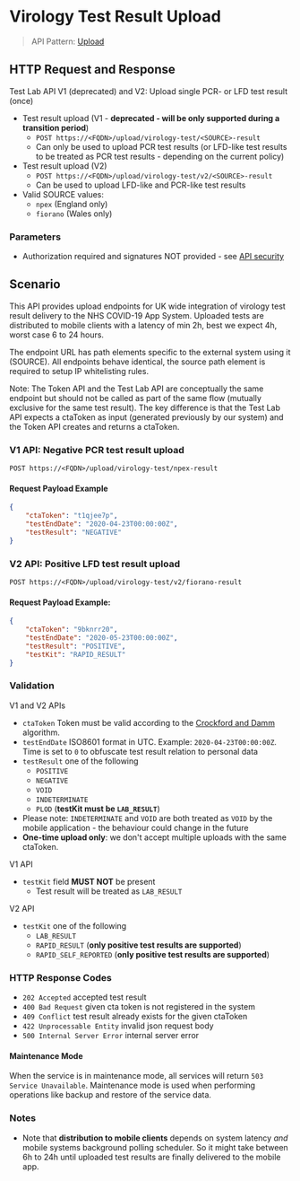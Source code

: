 # Virology Test Result Upload

> API Pattern: [Upload](../../../api-patterns.md#upload)

## HTTP Request and Response
Test Lab API V1 (deprecated) and V2: Upload single PCR- or LFD test result (once)

- Test result upload (V1 - **deprecated - will be only supported during a transition period**)
  - ```POST https://<FQDN>/upload/virology-test/<SOURCE>-result```
  - Can only be used to upload PCR test results (or LFD-like test results to be treated as PCR test results - depending on the current policy)
- Test result upload (V2)
  - ```POST https://<FQDN>/upload/virology-test/v2/<SOURCE>-result```
  - Can be used to upload LFD-like and PCR-like test results  
- Valid SOURCE values: 
  - `npex` (England only)
  - `fiorano` (Wales only)


### Parameters

- Authorization required and signatures NOT provided - see [API security](../../../api-security.md)

## Scenario

This API provides upload endpoints for UK wide integration of virology test result delivery to the NHS COVID-19 App System. Uploaded tests are distributed to mobile clients with a latency of min 2h, best we expect 4h, worst case 6 to 24 hours.

The endpoint URL has path elements specific to the external system using it (SOURCE). All endpoints behave identical, the source path element is required to setup IP whitelisting rules.

Note: The Token API and the Test Lab API are conceptually the same endpoint but should not be called as part of the same flow (mutually exclusive for the same test result).  The key difference is that the Test Lab API expects a ctaToken as input (generated previously by our system) and the Token API creates and returns a ctaToken. 

### V1 API: Negative PCR test result upload

```POST https://<FQDN>/upload/virology-test/npex-result```

#### Request Payload Example
```json
{
    "ctaToken": "t1qjee7p",
    "testEndDate": "2020-04-23T00:00:00Z",
    "testResult": "NEGATIVE"
}
```

### V2 API: Positive LFD test result upload

```POST https://<FQDN>/upload/virology-test/v2/fiorano-result```

#### Request Payload Example:
```json
{
    "ctaToken": "9bknrr20",
    "testEndDate": "2020-05-23T00:00:00Z",
    "testResult": "POSITIVE",
    "testKit": "RAPID_RESULT"    
}
```

### Validation

V1 and V2 APIs

- `ctaToken` Token must be valid according to the [Crockford and Damm](../../../../design/details/crockford-damm.md) algorithm.
- `testEndDate` ISO8601 format in UTC. Example: `2020-04-23T00:00:00Z`. Time is set to `0` to obfuscate test result relation to personal data
- `testResult` one of the following
  - `POSITIVE`
  - `NEGATIVE`
  - `VOID`
  - `INDETERMINATE`
  - `PLOD` (**testKit must be `LAB_RESULT`**)
- Please note: `INDETERMINATE` and `VOID` are both treated as `VOID` by the mobile application - the behaviour could change in the future
- **One-time upload only**: we don't accept multiple uploads with the same ctaToken.

V1 API

- `testKit` field **MUST NOT** be present
  - Test result will be treated as `LAB_RESULT`

V2 API

- `testKit`  one of the following
  - `LAB_RESULT`
  - `RAPID_RESULT` (**only positive test results are supported**)
  - `RAPID_SELF_REPORTED` (**only positive test results are supported**)

### HTTP Response Codes

  - `202 Accepted` accepted test result
  - `400 Bad Request` given cta token is not registered in the system
  - `409 Conflict` test result already exists for the given ctaToken
  - `422 Unprocessable Entity` invalid json request body
  - `500 Internal Server Error` internal server error

#### Maintenance Mode

When the service is in maintenance mode, all services will return `503 Service Unavailable`. Maintenance mode is used when performing operations like backup and restore of the service data.

### Notes

- Note that **distribution to mobile clients** depends on system latency *and* mobile systems background polling scheduler. So it might take between 6h to 24h until uploaded test results are finally delivered to the mobile app.
